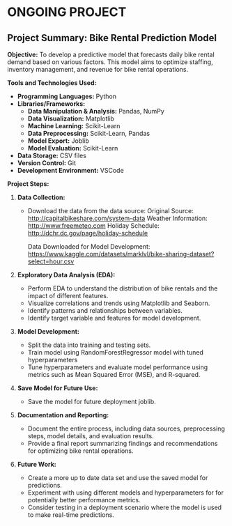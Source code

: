 # ONGOING PROJECT

## Project Summary: Bike Rental Prediction Model

**Objective:**
To develop a predictive model that forecasts daily bike rental demand based on various factors. This model aims to optimize staffing, inventory management, and revenue for bike rental operations.

**Tools and Technologies Used:**

- **Programming Languages:** Python
- **Libraries/Frameworks:**
  - **Data Manipulation & Analysis:** Pandas, NumPy
  - **Data Visualization:** Matplotlib
  - **Machine Learning:** Scikit-Learn
  - **Data Preprocessing:** Scikit-Learn, Pandas
  - **Model Export:** Joblib
  - **Model Evaluation:** Scikit-Learn
- **Data Storage:** CSV files
- **Version Control:** Git
- **Development Environment:** VSCode

**Project Steps:**

1. **Data Collection:**
   - Download the data from the data source:
      Original Source: <http://capitalbikeshare.com/system-data>
      Weather Information: <http://www.freemeteo.com>
      Holiday Schedule: <http://dchr.dc.gov/page/holiday-schedule>

      Data Downloaded for Model Development:
      <https://www.kaggle.com/datasets/marklvl/bike-sharing-dataset?select=hour.csv>

2. **Exploratory Data Analysis (EDA):**
   - Perform EDA to understand the distribution of bike rentals and the impact of different features.
   - Visualize correlations and trends using Matplotlib and Seaborn.
   - Identify patterns and relationships between variables.
   - Identify target variable and features for model development.

3. **Model Development:**
   - Split the data into training and testing sets.
   - Train model using RandomForestRegressor model with tuned hyperparameters
   - Tune hyperparameters and evaluate model performance using metrics such as Mean Squared Error (MSE), and R-squared.

4. **Save Model for Future Use:**
   - Save the model for future deployment joblib.

5. **Documentation and Reporting:**
   - Document the entire process, including data sources, preprocessing steps, model details, and evaluation results.
   - Provide a final report summarizing findings and recommendations for optimizing bike rental operations.

6. **Future Work:**
   - Create a more up to date data set and use the saved model for predictions.
   - Experiment with using different models and hyperparameters for for potentially better performance metrics.
   - Consider testing in a deployment scenario where the model is used to make real-time predictions.
